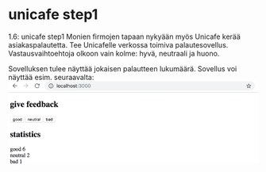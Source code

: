 # unicafe step1
1.6: unicafe step1
Monien firmojen tapaan nykyään myös Unicafe kerää asiakaspalautetta. Tee Unicafelle verkossa toimiva palautesovellus. Vastausvaihtoehtoja olkoon vain kolme: hyvä, neutraali ja huono.

Sovelluksen tulee näyttää jokaisen palautteen lukumäärä. Sovellus voi näyttää esim. seuraavalta:
![](/img/osa1-01.png)